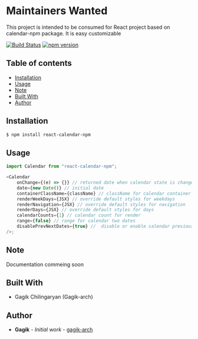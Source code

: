 # Maintainers Wanted

This project is intended to be consumed for React project based on calendar-npm package.
It is easy customizable

[![Build Status](https://github.com/Gagik-arch/react-calendar-npm)](https://github.com/Gagik-arch/react-calendar-npm)
[![npm version](https://github.com/Gagik-arch/react-calendar-npm)](https://github.com/Gagik-arch/react-calendar-npm)

## Table of contents

-   [Installation](#installation)
-   [Usage](#usage)
-   [Note](#note)
-   [Built With](#built-with)
-   [Author](#author)

## Installation

```sh
$ npm install react-calendar-npm
```

## Usage

```js
import Calendar from "react-calendar-npm";

<Calendar
    onChange={(e) => {}} // returned date when calendar state is changed
    date={new Date()} // initial date
    containerClassName={className} // className for calendar container
    renderWeekDays={JSX} // override default styles for weekdays
    renderNavigation={JSX} // override default styles for navigation
    renderDays={JSX} // override default styles for days
    calendarCounts={1} // calendar count for render
    range={false} // range for calendar two dates
    disablePrevNextDates={true} //  disable or enable calendar previous and next month button events
/>;
```

## Note

Documentation commeing soon

## Built With

-   Gagik Chilingaryan (Gagik-arch)

## Author

-   **Gagik** - _Initial work_ - [gagik-arch](https://github.com/Gagik-arch/react-calendar-npm)
